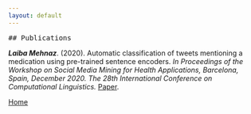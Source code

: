 ```yaml
---
layout: default
---
```


<pre>
## Publications                                                                         [Home](./)
</pre>
***Laiba Mehnaz***. (2020). Automatic classification of tweets mentioning a medication using pre-trained sentence
encoders. *In Proceedings of the Workshop on Social Media Mining for Health Applications, Barcelona, Spain,
December 2020. The 28th International Conference on Computational Linguistics.*  [Paper](https://www.aclweb.org/anthology/2020.smm4h-1.27/).

[Home](./)
